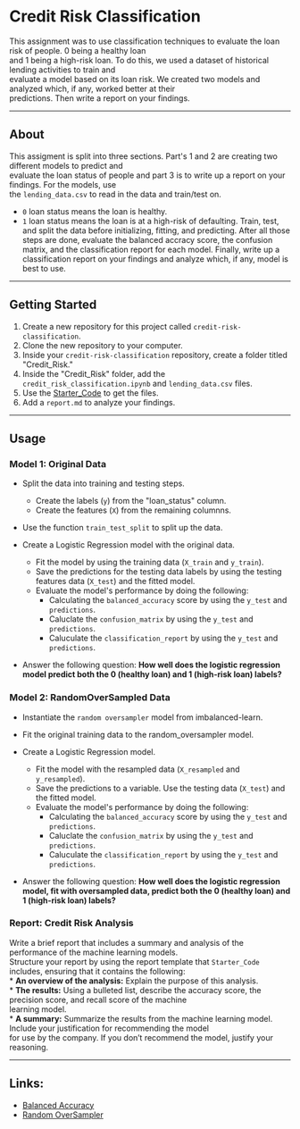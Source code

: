 # Credit Risk Classification

This assignment was to use classification techniques to evaluate the loan risk of people. 0 being a healthy loan  
and 1 being a high-risk loan. To do this, we used a dataset of historical lending activities to train and  
evaluate a model based on its loan risk. We created two models and analyzed which, if any, worked better at their  
predictions. Then write a report on your findings.  

---

## About

This assigment is split into three sections. Part's 1 and 2 are creating two different models to predict and  
evaluate the loan status of people and part 3 is to write up a report on your findings. For the models, use  
the `lending_data.csv` to read in the data and train/test on. 
  * `0` loan status means the loan is healthy.
  * `1` loan status means the loan is at a high-risk of defaulting.
Train, test, and split the data before initializing, fitting, and predicting. After all those steps are done,
evaluate the balanced accracy score, the confusion matrix, and the classification report for each model. Finally,
write up a classification report on your findings and analyze which, if any, model is best to use.

---

## Getting Started  

  1. Create a new repository for this project called `credit-risk-classification`.
  2. Clone the new repository to your computer.
  3. Inside your `credit-risk-classification` repository, create a folder titled "Credit_Risk."
  4. Inside the "Credit_Risk" folder, add the `credit_risk_classification.ipynb` and `lending_data.csv` files.
  5. Use the [Starter_Code](https://github.com/Kaileycar/credit-risk-classification/files/12707034/Starter_Code.zip) to get the files.
  6. Add a `report.md` to analyze your findings.

---

## Usage

### Model 1: Original Data
  * Split the data into training and testing steps.
      * Create the labels (`y`) from the "loan_status" column.
      * Create the features (`X`) from the remaining columnns.
  * Use the function `train_test_split` to split up the data.

  * Create a Logistic Regression model with the original data.
      * Fit the model by using the training data (`X_train` and `y_train`).
      * Save the predictions for the testing data labels by using the testing features data (`X_test`) and the fitted model.
      * Evaluate the model's performance by doing the following:
          * Calculating the `balanced_accuracy` score by using the `y_test` and `predictions`.
          * Caluclate the `confusion_matrix` by using the `y_test` and `predictions`.
          * Caluculate the `classification_report` by using the `y_test` and `predictions`.

  * Answer the following question: **How well does the logistic regression model predict both the 0 (healthy loan) and
                                     1 (high-risk loan) labels?**

### Model 2: RandomOverSampled Data  
  * Instantiate the `random oversampler` model from imbalanced-learn.
  * Fit the original training data to the random_oversampler model.

  * Create a Logistic Regression model.
      * Fit the model with the resampled data (`X_resampled` and  `y_resampled`).
      * Save the predictions to a variable. Use the testing data (`X_test`) and the fitted model.
      * Evaluate the model's performance by doing the following:  
          * Calculating the `balanced_accuracy` score by using the `y_test` and `predictions`.  
          * Caluclate the `confusion_matrix` by using the `y_test` and `predictions`.  
          * Caluculate the `classification_report` by using the `y_test` and `predictions`.

  * Answer the  following question: **How well does the logistic regression model, fit with oversampled data, predict both
                                    the 0 (healthy loan) and 1 (high-risk loan) labels?**

### Report: Credit Risk Analysis  
  Write a brief report that includes a summary and analysis of the performance of the machine learning models.  
  Structure your report by using the report template that `Starter_Code` includes, ensuring that it contains the following:  
    * **An overview of the analysis:** Explain the purpose of this analysis.  
    * **The results:** Using a bulleted list, describe the accuracy score, the precision score, and recall score of the machine  
      learning model.  
    * **A summary:** Summarize the results from the machine learning model. Include your justification for recommending the model  
      for use by the company. If you don’t recommend the model, justify your reasoning.  

---

## Links: 

  * [Balanced Accuracy](https://scikit-learn.org/stable/modules/generated/sklearn.metrics.balanced_accuracy_score.html)
  * [Random OverSampler](https://imbalanced-learn.org/stable/over_sampling.html)

